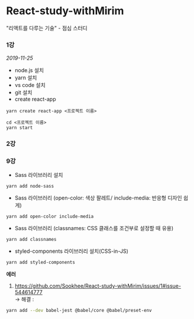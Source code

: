 # React-study-withMirim
"리액트를 다루는 기술" - 점심 스터디

### 1강
*2019-11-25*

* node.js 설치
* yarn 설치
* vs code 설치
* git 설치
* create react-app
```{.bash}
yarn create react-app <프로젝트 이름>
```

```{.bash}
cd <프로젝트 이름>
yarn start
```

### 2강

### 9강
* Sass 라이브러리 설치
```{.bash}
yarn add node-sass
```

* Sass 라이브러리 (open-color: 색상 팔레트/ include-media: 반응형 디자인 쉽게)
```{.bash}
yarn add open-color include-media
```

* Sass 라이브러리 (classnames: CSS 클래스를 조건부로 설정할 때 유용)
```{.bash}
yarn add classnames
```

* styled-components 라이브러리 설치(CSS-in-JS)
```{.bash}
yarn add styled-components
```

**에러**<br>
1. https://github.com/Sookhee/React-study-withMirim/issues/1#issue-544614777
  <br>-> 해결 :
  ```bash
  yarn add --dev babel-jest @babel/core @babel/preset-env
  ```
